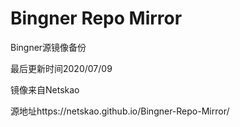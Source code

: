 # Bingner Repo Mirror

Bingner源镜像备份

最后更新时间2020/07/09

镜像来自Netskao

源地址https://netskao.github.io/Bingner-Repo-Mirror/
